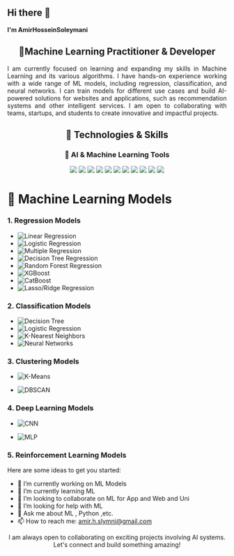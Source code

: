 ## Hi there 👋


**I'm AmirHosseinSoleymani** 
<h2 align="center">🚀Machine Learning Practitioner & Developer</h2>

<p align="justify">
I am currently focused on learning and expanding my skills in Machine Learning and its various algorithms. I have hands-on experience working with a wide range of ML models, including regression, classification, and neural networks. I can train models for different use cases and build AI-powered solutions for websites and applications, such as recommendation systems and other intelligent services. I am open to collaborating with teams, startups, and students to create innovative and impactful projects.
</p>


<h2 align="center">🚀 Technologies & Skills</h2>

<h3 align="center">🧠 AI & Machine Learning Tools</h3>
<p align="center">
  <img src="https://img.shields.io/badge/Python-3776AB?style=for-the-badge&logo=python&logoColor=white" />
  <img src="https://img.shields.io/badge/Jupyter-F37626?style=for-the-badge&logo=jupyter&logoColor=white" />
  <img src="https://img.shields.io/badge/Streamlit-FF4B4B?style=for-the-badge&logo=streamlit&logoColor=white" />
  <img src="https://img.shields.io/badge/TensorFlow-FF6F00?style=for-the-badge&logo=tensorflow&logoColor=white" />
<!--   <img src="https://img.shields.io/badge/PyTorch-EE4C2C?style=for-the-badge&logo=pytorch&logoColor=white" /> -->
  <img src="https://img.shields.io/badge/HuggingFace-FF5C8D?style=for-the-badge&logo=huggingface&logoColor=white" />
  <img src="https://img.shields.io/badge/TQMZ-5C6BC0?style=for-the-badge&logo=tqmz&logoColor=white" />
  <img src="https://img.shields.io/badge/PyCaret-00B5E2?style=for-the-badge&logo=pycaret&logoColor=white" />
  <img src="https://img.shields.io/badge/Keras-D00000?style=for-the-badge&logo=keras&logoColor=white" />
  <img src="https://img.shields.io/badge/Scikitlearn-F7931E?style=for-the-badge&logo=scikitlearn&logoColor=white" />
<!--   <img src="https://img.shields.io/badge/LightGBM-1C5C24?style=for-the-badge&logo=lightgbm&logoColor=white" /> -->
<!--   <img src="https://img.shields.io/badge/OpenCV-5C3EE8?style=for-the-badge&logo=opencv&logoColor=white" /> -->
<!--   <img src="https://img.shields.io/badge/spaCy-1F6F71?style=for-the-badge&logo=spacy&logoColor=white" /> -->
<!--   <img src="https://img.shields.io/badge/NVIDIA%20CUDA-76B900?style=for-the-badge&logo=nvidia&logoColor=white" /> -->
<!--   <img src="https://img.shields.io/badge/MLflow-2076D4?style=for-the-badge&logo=mlflow&logoColor=white" /> -->
  <img src="https://img.shields.io/badge/Google%20Colab-F9AB00?style=for-the-badge&logo=googlecolab&logoColor=white" />
  <img src="https://img.shields.io/badge/AutoML-FF6F00?style=for-the-badge&logo=automl&logoColor=white" />
</p>

# 🚀 Machine Learning Models

### 1. **Regression Models**
- ![Linear Regression](https://img.shields.io/badge/Linear_Regression-0277BD?style=for-the-badge&logo=python&logoColor=white)
- ![Logistic Regression](https://img.shields.io/badge/Logistic_Regression-0277BD?style=for-the-badge&logo=python&logoColor=white)
- ![Multiple Regression](https://img.shields.io/badge/Multiple_Regression-0277BD?style=for-the-badge&logo=python&logoColor=white)
- ![Decision Tree Regression](https://img.shields.io/badge/Decision_Tree_Regression-FFB300?style=for-the-badge&logo=python&logoColor=white)
- ![Random Forest Regression](https://img.shields.io/badge/Random_Forest_Regression-FFB300?style=for-the-badge&logo=python&logoColor=white)
- ![XGBoost](https://img.shields.io/badge/XGBoost-FF0000?style=for-the-badge&logo=xgboost&logoColor=white)
- ![CatBoost](https://img.shields.io/badge/CatBoost-00BFFF?style=for-the-badge&logo=catboost&logoColor=white)
- ![Lasso/Ridge Regression](https://img.shields.io/badge/Lasso_Ridge_Regression-FF0000?style=for-the-badge&logo=python&logoColor=white)

### 2. **Classification Models**
- ![Decision Tree](https://img.shields.io/badge/Decision_Tree-FFB300?style=for-the-badge&logo=python&logoColor=white)
- ![Logistic Regression](https://img.shields.io/badge/Logistic_Regression-0277BD?style=for-the-badge&logo=python&logoColor=white)
- ![K-Nearest Neighbors](https://img.shields.io/badge/KNN-FF5733?style=for-the-badge&logo=python&logoColor=white)
- ![Neural Networks](https://img.shields.io/badge/Neural_Networks-663399?style=for-the-badge&logo=python&logoColor=white)
<!-- - ![Random Forest](https://img.shields.io/badge/Random_Forest-FF5733?style=for-the-badge&logo=python&logoColor=white)
- ![Naive Bayes](https://img.shields.io/badge/Naive_Bayes-8E44AD?style=for-the-badge&logo=python&logoColor=white)
- ![SVM](https://img.shields.io/badge/SVM-0277BD?style=for-the-badge&logo=python&logoColor=white) -->

### 3. **Clustering Models**
- ![K-Means](https://img.shields.io/badge/K_Means-27AE60?style=for-the-badge&logo=python&logoColor=white)
<!-- - ![GMM](https://img.shields.io/badge/GMM-27AE60?style=for-the-badge&logo=python&logoColor=white)
- ![Hierarchical Clustering](https://img.shields.io/badge/Hierarchical_Clustering-27AE60?style=for-the-badge&logo=python&logoColor=white) -->
- ![DBSCAN](https://img.shields.io/badge/DBSCAN-8E44AD?style=for-the-badge&logo=python&logoColor=white)


### 4. **Deep Learning Models**
- ![CNN](https://img.shields.io/badge/CNN-FF4500?style=for-the-badge&logo=python&logoColor=white)
<!-- - ![RNN](https://img.shields.io/badge/RNN-FF4500?style=for-the-badge&logo=python&logoColor=white) -->
- ![MLP](https://img.shields.io/badge/MLP-FF4500?style=for-the-badge&logo=python&logoColor=white)
<!-- - ![GNN](https://img.shields.io/badge/GNN-FF4500?style=for-the-badge&logo=python&logoColor=white) -->

### 5. **Reinforcement Learning Models**
<!-- - ![Q-Learning](https://img.shields.io/badge/Q_Learning-8E44AD?style=for-the-badge&logo=python&logoColor=white)
- ![DQN](https://img.shields.io/badge/DQN-8E44AD?style=for-the-badge&logo=python&logoColor=white)
- ![PPO](https://img.shields.io/badge/PPO-8E44AD?style=for-the-badge&logo=python&logoColor=white) -->



<!-- <h3 align="center">🖥️ Web & Backend Development</h3>
<p align="center">
  <img src="https://cdn.jsdelivr.net/gh/devicons/devicon/icons/django/django-plain.svg" width="40" height="40"/>
  <img src="https://cdn.jsdelivr.net/gh/devicons/devicon/icons/mysql/mysql-original.svg" width="40" height="40"/>
  <img src="https://cdn.jsdelivr.net/gh/devicons/devicon/icons/javascript/javascript-original.svg" width="40" height="40"/>
  <img src="https://cdn.jsdelivr.net/gh/devicons/devicon/icons/vuejs/vuejs-original.svg" width="40" height="40"/>
  <img src="https://cdn.jsdelivr.net/gh/devicons/devicon/icons/bootstrap/bootstrap-original.svg" width="40" height="40"/>
  <img src="https://cdn.jsdelivr.net/gh/devicons/devicon/icons/html5/html5-original.svg" width="40" height="40"/>
  <img src="https://cdn.jsdelivr.net/gh/devicons/devicon/icons/css3/css3-original.svg" width="40" height="40"/>
</p>
-->
Here are some ideas to get you started:

- 🔭 I’m currently working on ML Models
- 🌱 I’m currently learning ML
- 👯 I’m looking to collaborate on ML for App and Web and Uni
- 🤔 I’m looking for help with ML 
- 💬 Ask me about ML , Python ,etc.
- 📫 How to reach me: amir.h.slymni@gmail.com

<p align="center">
  I am always open to collaborating on exciting projects involving AI systems. Let's connect and build something amazing!
</p>
